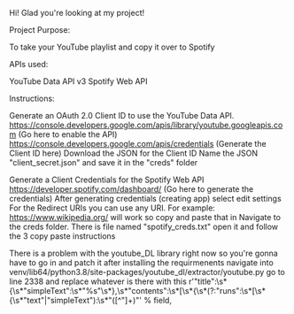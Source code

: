 Hi! Glad you're looking at my project! 


Project Purpose: 

To take your YouTube playlist and copy it over to Spotify



APIs used:

YouTube Data API v3 
Spotify Web API



Instructions:

Generate an OAuth 2.0 Client ID to use the YouTube Data API.
https://console.developers.google.com/apis/library/youtube.googleapis.com (Go here to enable the API)
https://console.developers.google.com/apis/credentials (Generate the Client ID here) 
Download the JSON for the Client ID
Name the JSON "client_secret.json" and save it in the "creds" folder

Generate a Client Credentials for the Spotify Web API
https://developer.spotify.com/dashboard/ (Go here to generate the credentials)
After generating credentials (creating app) select edit settings
For the Redirect URIs you can use any URI. For example: https://www.wikipedia.org/ will work so copy 
and paste that in
Navigate to the creds folder. There is file named "spotify_creds.txt" open it and follow the 3 copy paste instructions

There is a problem with the youtube_DL library right now so you're gonna have to go in and patch it after installing the requirmenents navigate into venv/lib64/python3.8/site-packages/youtube_dl/extractor/youtube.py go to line 2338 and replace whatever is there with this r'"title":\s*{\s*"simpleText":\s*"%s"\s*},\s*"contents":\s*\[\s*{\s*(?:"runs":\s*\[\s*{\s*"text"|"simpleText"):\s*"([^"]+)"' % field,

